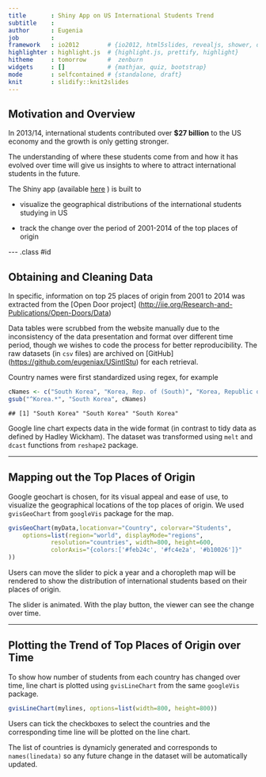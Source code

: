 ```yaml
---
title       : Shiny App on US International Students Trend
subtitle    : 
author      : Eugenia
job         : 
framework   : io2012        # {io2012, html5slides, revealjs, shower, dzslides, ...}
highlighter : highlight.js  # {highlight.js, prettify, highlight}
hitheme     : tomorrow      #  zenburn
widgets     : []            # {mathjax, quiz, bootstrap}
mode        : selfcontained # {standalone, draft}
knit        : slidify::knit2slides
--- 
```


## Motivation and Overview

In 2013/14, international students contributed over **$27 billion** to the US economy and the growth is only getting stronger. 

The understanding of where these students come from and how it has evolved over time will give us insights to where to attract international students in the future.

The Shiny app (available [here](https://eugeniax.shinyapps.io/USintlStu) ) is built to

- visualize the geographical distributions of the international students studying in US

- track the change over the period of 2001-2014 of the top places of origin 

--- .class #id 

## Obtaining and Cleaning Data 

In specific, information on top 25 places of origin from 2001 to 2014 was extracted from the [Open Door project] (http://iie.org/Research-and-Publications/Open-Doors/Data)

Data tables were scrubbed from the website manually due to the inconsistency of the data presentation and format over different time period, though we wishes to code the process for better reproducibility. The raw datasets (in `csv` files) are archived on [GitHub] (https://github.com/eugeniax/USintlStu) for each retrieval.

Country names were first standardized using regex, for example

```r
cNames <- c("South Korea", "Korea, Rep. of (South)", "Korea, Republic of")
gsub("^Korea.*", "South Korea", cNames)
```

```
## [1] "South Korea" "South Korea" "South Korea"
```

Google line chart expects data in the wide format (in contrast to tidy data as defined by Hadley Wickham). The dataset was transformed using `melt` and `dcast` functions from `reshape2` package.

---

## Mapping out the Top Places of Origin

Google geochart is chosen, for its visual appeal and ease of use, to visualize the geographical locations of the top places of origin. We used `gvisGeoChart` from `googleVis` package for the map.


```r
gvisGeoChart(myData,locationvar="Country", colorvar="Students",
    options=list(region="world", displayMode="regions", 
            resolution="countries", width=800, height=600,
            colorAxis="{colors:['#feb24c', '#fc4e2a', '#b10026']}"
))
```

Users can move the slider to pick a year and a choropleth map will be rendered to show the distribution of international students based on their places of origin. 

The slider is animated. With the play button, the viewer can see the change over time.

---

## Plotting the Trend of Top Places of Origin over Time

To show how number of students from each country has changed over time, line chart is plotted using `gvisLineChart` from the same `googleVis` package.


```r
gvisLineChart(mylines, options=list(width=800, height=800))
```

Users can tick the checkboxes to select the countries and the corresponding time line will be plotted on the line chart. 

The list of countries is dynamicly generated and corresponds to `names(linedata)` so any future change in the dataset will be automatically updated. 

